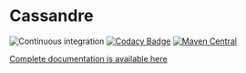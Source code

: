 # Cassandre
![Continuous integration](https://github.com/cassandre-tech/cassandre-trading-bot/workflows/Continuous%20integration/badge.svg) [![Codacy Badge](https://api.codacy.com/project/badge/Grade/f26dc41008a64bb18dcd404b46b69fc8)](https://www.codacy.com/gh/cassandre-tech/cassandre-trading-bot?utm_source=github.com&amp;utm_medium=referral&amp;utm_content=cassandre-tech/cassandre-trading-bot&amp;utm_campaign=Badge_Grade) [![Maven Central](https://img.shields.io/maven-central/v/tech.cassandre.trading.bot/cassandre-trading-bot-spring-boot-starter-archetype.svg?label=Maven%20Central)](https://search.maven.org/search?q=g:%22tech.cassandre.trading.bot%22%20AND%20a:%22cassandre-trading-bot-spring-boot-starter-archetype%22)

[Complete documentation is available here](https://trading-bot.cassandre.tech/)
